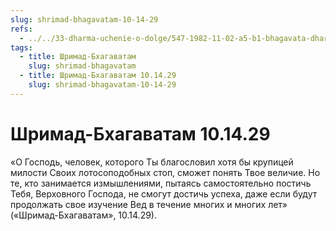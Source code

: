```yaml
---
slug: shrimad-bhagavatam-10-14-29
refs:
  - ../../33-dharma-uchenie-o-dolge/547-1982-11-02-a5-b1-bhagavata-dharma-osnovana-na-vlechenii-k-absolyutnomu-tsentru-krasote-i-lyubvi.md
tags:
  - title: Шримад-Бхагаватам
    slug: shrimad-bhagavatam
  - title: Шримад-Бхагаватам 10.14.29
    slug: shrimad-bhagavatam-10-14-29
---
```


# Шримад-Бхагаватам 10.14.29

«О Господь, человек, которого Ты благословил хотя бы крупицей милости Своих лотосоподобных стоп, сможет понять Твое величие. Но те, кто занимается измышлениями, пытаясь самостоятельно постичь Тебя, Верховного Господа, не смогут достичь успеха, даже если будут продолжать свое изучение Вед в течение многих и многих лет» («Шримад-Бхагаватам», 10.14.29).
